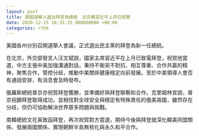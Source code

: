```yaml
---
layout: post
title: 美國選舉人選出拜登為總統　北京稱習近平上月已祝賀
date: 2020-12-15 16:35:15.000000000 +08:00
categories: rthk
---
```


美國各州分別召開選舉人會議，正式選出民主黨的拜登為新一任總統。

在北京，外交部發言人汪文斌說，國家主席習近平在上月已致電拜登，祝賀他當選，中方主張中美加強溝通對話，秉持不衝突不對抗、相互尊重、合作共贏的精神，聚焦合作，管控分歧，推動中美關係健康穩定向前發展。至於中美領導人會否有通話安排，有消息會及時發布。

俄羅斯總統普京亦祝賀拜登獲勝，並準備好與拜登聯繫和合作。克里姆林宮說，普京祝願拜登取得成功，並相信對全球安全與穩定有特殊責任的俄美兩國，雖然存在分歧，但仍可協助解決世界眾多問題與挑戰。

南韓總統文在寅致函拜登，再次祝賀對方當選，期待今後與拜登就深化韓美同盟關係、發展兩國關係、實現朝鮮半島無核化與永久和平合作。
